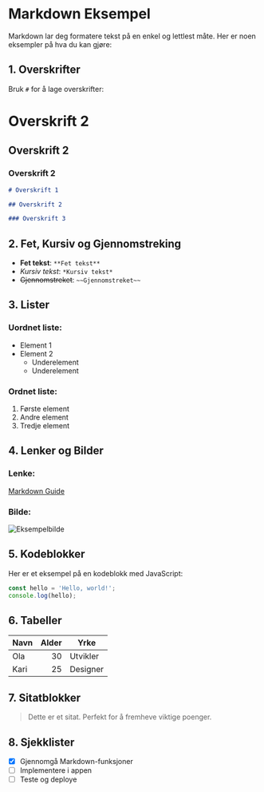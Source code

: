 # Markdown Eksempel

Markdown lar deg formatere tekst på en enkel og lettlest måte. Her er noen eksempler på hva du kan gjøre:

## 1. Overskrifter

Bruk `#` for å lage overskrifter:

# Overskrift 2

## Overskrift 2

### Overskrift 2

```md
# Overskrift 1

## Overskrift 2

### Overskrift 3
```

## 2. Fet, Kursiv og Gjennomstreking

- **Fet tekst**: `**Fet tekst**`
- _Kursiv tekst_: `*Kursiv tekst*`
- ~~Gjennomstreket~~: `~~Gjennomstreket~~`

## 3. Lister

### Uordnet liste:

- Element 1
- Element 2
    - Underelement
    - Underelement

### Ordnet liste:

1. Første element
2. Andre element
3. Tredje element

## 4. Lenker og Bilder

### Lenke:

[Markdown Guide](https://www.markdownguide.org)

### Bilde:

![Eksempelbilde](https://via.placeholder.com/150)

## 5. Kodeblokker

Her er et eksempel på en kodeblokk med JavaScript:

```js
const hello = 'Hello, world!';
console.log(hello);
```

## 6. Tabeller

| Navn | Alder | Yrke     |
| ---- | ----: | -------- |
| Ola  |    30 | Utvikler |
| Kari |    25 | Designer |

## 7. Sitatblokker

> Dette er et sitat. Perfekt for å fremheve viktige poenger.

## 8. Sjekklister

- [x] Gjennomgå Markdown-funksjoner
- [ ] Implementere i appen
- [ ] Teste og deploye
